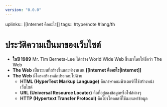 ```yaml
---
version: "0.0.0"
---
```

uplinks:: [[Internet คืออะไร]]
tags:: #type/note #lang/th
# ประวัติความเป็นมาของเว็บไซต์
- **ในปี 1989** Mr. Tim Bernets-Lee ได้สร้าง World Wide Web ขึ้นมาโดยให้ชื่อว่า The Web
- **The Web** เป็นระบบที่สร้างขึ้นและทำงานบน **[[Internet คืออะไร|Internet]]**
- **The Web** มีโครงสร้างหลักประกอบไปด้วย
	- **HTML (HyperText Markup Language)** คือภาษาคอมพิวเตอร์ที่ใช้สร้างหน้าเว็บไซต์
	- **URL (Universal Resource Locator)** คือที่อยู่ของข้อมูลหรือไฟล์ต่างๆ
	- **HTTP (Hypertext Transfer Protocol)** คือโปรโตคอลที่ใช้เผยแพร่ข้อมูล